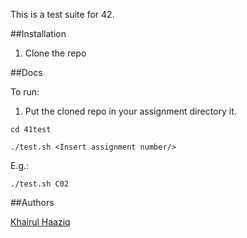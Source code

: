 This is a test suite for 42.

##Installation

1. Clone the repo

##Docs

To run:

1. Put the cloned repo in your assignment directory it.

``cd 41test``

``./test.sh <Insert assignment number/>``

E.g.:

``./test.sh C02``

##Authors

[Khairul Haaziq](@khairulhaaziq)

